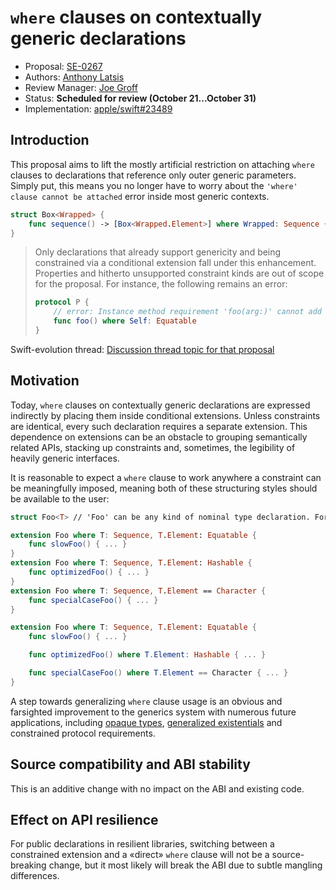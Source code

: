 # `where` clauses on contextually generic declarations

* Proposal: [SE-0267](0267-filename.md)
* Authors: [Anthony Latsis](https://github.com/AnthonyLatsis)
* Review Manager: [Joe Groff](https://github.com/jckarter)
* Status: **Scheduled for review (October 21...October 31)**
* Implementation: [apple/swift#23489](https://github.com/apple/swift/pull/23489)

## Introduction

This proposal aims to lift the mostly artificial restriction on attaching `where` clauses to declarations that reference only outer generic parameters. Simply put, this means you no longer have to worry about the `'where' clause cannot be attached` error inside most generic contexts.

```swift
struct Box<Wrapped> {
    func sequence() -> [Box<Wrapped.Element>] where Wrapped: Sequence { ... }
}

```

> Only declarations that already support genericity and being constrained via a conditional
> extension fall under this enhancement. Properties and hitherto unsupported constraint kinds are out
> of scope for the proposal. For instance, the following remains an error:
> ```swift
> protocol P {
>     // error: Instance method requirement 'foo(arg:)' cannot add constraint 'Self: Equatable' on 'Self'
>     func foo() where Self: Equatable  
> }
> ```

Swift-evolution thread: [Discussion thread topic for that proposal](https://forums.swift.org/t/where-clauses-on-contextually-generic-declaractions/22449)

## Motivation

Today, `where` clauses on contextually generic declarations are expressed indirectly by placing them inside conditional extensions. Unless constraints are identical, every such declaration requires a separate extension.
This dependence on extensions can be an obstacle to grouping semantically related APIs, stacking up constraints and,
sometimes, the legibility of heavily generic interfaces. 

It is reasonable to expect a `where` clause to work anywhere a constraint can be meaningfully imposed, meaning both of these structuring styles should be available to the user:

```swift
struct Foo<T> // 'Foo' can be any kind of nominal type declaration. For a protocol, 'T' would be an associatedtype. 

extension Foo where T: Sequence, T.Element: Equatable {
    func slowFoo() { ... }
}
extension Foo where T: Sequence, T.Element: Hashable {
    func optimizedFoo() { ... }
}
extension Foo where T: Sequence, T.Element == Character {
    func specialCaseFoo() { ... }
}

extension Foo where T: Sequence, T.Element: Equatable {
    func slowFoo() { ... }

    func optimizedFoo() where T.Element: Hashable { ... }

    func specialCaseFoo() where T.Element == Character { ... }
}
```
A step towards generalizing `where` clause usage is an obvious and farsighted improvement to the generics
system with numerous future applications, including [opaque types](https://github.com/apple/swift-evolution/blob/master/proposals/0244-opaque-result-types.md), [generalized
existentials](https://github.com/apple/swift/blob/master/docs/GenericsManifesto.md#generalized-existentials) and constrained protocol requirements. 

## Source compatibility and ABI stability

This is an additive change with no impact on the ABI and existing code.

## Effect on API resilience

For public declarations in resilient libraries, switching between a constrained extension and a «direct» `where` clause
will not be a source-breaking change, but it most likely will break the ABI due to subtle mangling differences.
